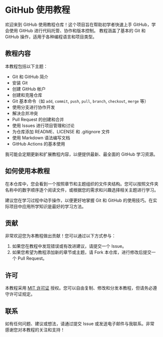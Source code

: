 # GitHub 使用教程

欢迎来到 GitHub 使用教程仓库！这个项目旨在帮助初学者快速上手 GitHub，学会使用 GitHub 进行代码托管、协作和版本控制。 教程涵盖了基本的 Git 和 GitHub 操作，适用于各种编程语言和项目类型。

## 教程内容

本教程包括以下主题：

- Git 和 GitHub 简介
- 安装 Git
- 创建 GitHub 帐户
- 创建和克隆仓库
- Git 基本命令（如 `add`, `commit`, `push`, `pull`, `branch`, `checkout`, `merge` 等）
- 使用分支进行协作开发
- 解决合并冲突
- Pull Request 的创建和合并
- 使用 Issues 进行项目管理和讨论
- 为仓库添加 README、LICENSE 和 .gitignore 文件
- 使用 Markdown 语法编写文档
- GitHub Actions 的基本使用

我可能会定期更新和扩展教程内容，以便提供最新、最全面的 GitHub 学习资源。

## 如何使用本教程

在本仓库中，您会看到一个按照章节和主题组织的文件夹结构。您可以按照文件夹名称中的数字顺序逐个阅读文件，或根据您的需求和兴趣选择相关主题进行学习。

建议您在学习过程中动手操作，以便更好地掌握 Git 和 GitHub 的使用技巧。在实际项目中应用所学知识是最好的学习方法。

## 贡献

非常欢迎您为本教程做出贡献！您可以通过以下方式参与：

1. 如果您在教程中发现错误或有改进建议，请提交一个 Issue。
2. 如果您希望为教程添加新的章节或主题，请 Fork 本仓库，进行修改后提交一个 Pull Request。


## 许可

本教程采用 [MIT 许可证](https://chat.openai.com/c/LICENSE) 授权。您可以自由复制、修改和分发本教程，但请务必遵守许可证规定。

## 联系

如有任何问题、建议或想法，请通过提交 Issue 或发送电子邮件与我联系。非常感谢您对本教程的关注和支持！
